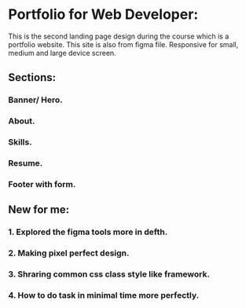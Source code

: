 # Portfolio for Web Developer:

This is the second landing page design during the course which is a portfolio website. This site is also from figma file.
Responsive for small, medium and large device screen.

## Sections:
### Banner/ Hero.
### About.
### Skills.
### Resume.
### Footer with form.


## New for me:
### 1. Explored the figma tools more in defth.
### 2. Making pixel perfect design.
### 3. Shraring common css class style like framework.
### 4. How to do task in minimal time more perfectly.
